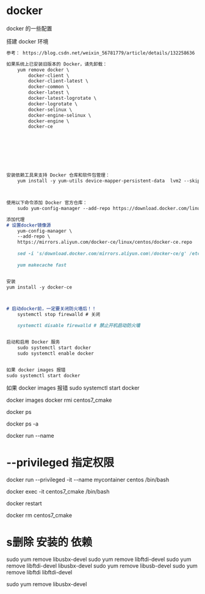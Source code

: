 # docker
docker 的一些配置




搭建 docker 环境
```markdown
参考： https://blog.csdn.net/weixin_56781779/article/details/132258636

如果系统上已安装旧版本的 Docker，请先卸载：
    yum remove docker \
        docker-client \
        docker-client-latest \
        docker-common \
        docker-latest \
        docker-latest-logrotate \
        docker-logrotate \
        docker-selinux \
        docker-engine-selinux \
        docker-engine \
        docker-ce








安装依赖工具来支持 Docker 仓库和软件包管理：
    yum install -y yum-utils device-mapper-persistent-data  lvm2 --skip-broken



使用以下命令添加 Docker 官方仓库：
    sudo yum-config-manager --add-repo https://download.docker.com/linux/centos/docker-ce.repo

添加代理
# 设置docker镜像源
    yum-config-manager \
    --add-repo \
    https://mirrors.aliyun.com/docker-ce/linux/centos/docker-ce.repo
    
    sed -i 's/download.docker.com/mirrors.aliyun.com\/docker-ce/g' /etc/yum.repos.d/docker-ce.repo
    
    yum makecache fast


安装
yum install -y docker-ce



# 启动docker前，一定要关闭防火墙后！！
    systemctl stop firewalld # 关闭

    systemctl disable firewalld # 禁止开机启动防火墙


启动和启用 Docker 服务
    sudo systemctl start docker
    sudo systemctl enable docker


如果 docker images 报错
sudo systemctl start docker

```






如果 docker images 报错
sudo systemctl start docker







docker images
docker rmi centos7_cmake


docker ps

docker ps -a


docker run --name 
# --privileged  指定权限
docker run --privileged -it --name mycontainer centos  /bin/bash


docker exec -it  centos7_cmake /bin/bash


docker restart


docker rm centos7_cmake






# s删除 安装的  依赖
sudo yum remove  libusbx-devel
sudo yum remove  libftdi-devel
sudo yum remove libftdi-devel libusbx-devel 
sudo yum remove libusb-devel 
sudo yum remove libftdi libftdi-devel

sudo yum remove libusbx-devel
